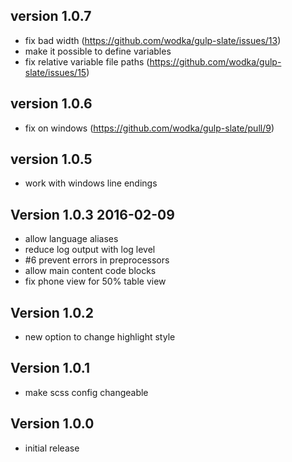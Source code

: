 ## version 1.0.7

- fix bad width (https://github.com/wodka/gulp-slate/issues/13)
- make it possible to define variables
- fix relative variable file paths (https://github.com/wodka/gulp-slate/issues/15)

## version 1.0.6

- fix on windows (https://github.com/wodka/gulp-slate/pull/9)

## version 1.0.5

- work with windows line endings

## Version 1.0.3 **2016-02-09**

- allow language aliases
- reduce log output with log level
- #6 prevent errors in preprocessors
- allow main content code blocks
- fix phone view for 50% table view

## Version 1.0.2

- new option to change highlight style

## Version 1.0.1

- make scss config changeable

## Version 1.0.0

- initial release
